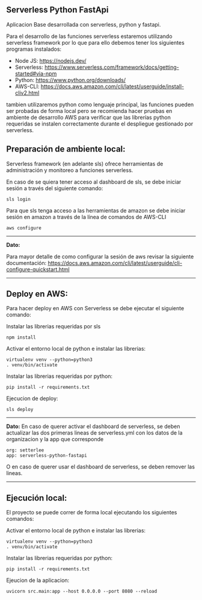 ## Serverless Python FastApi    

Aplicacion Base desarrollada con serverless, python y fastapi.


Para el desarrollo de las funciones serverless estaremos utilizando serverless framework por lo que para ello debemos tener los siguientes programas instalados:

 

- Node JS: https://nodejs.dev/
- Serverless: https://www.serverless.com/framework/docs/getting-started#via-npm
- Python: https://www.python.org/downloads/
- AWS-CLI: https://docs.aws.amazon.com/cli/latest/userguide/install-cliv2.html



tambien utilizaremos python como lenguaje principal, las funciones pueden ser probadas de forma local pero se recomienda hacer pruebas en ambiente de desarrollo AWS para verificar que las librerías python requeridas se instalen correctamente durante el despliegue gestionado por serverless.

 
## Preparación de ambiente local:

Serverless framework (en adelante sls) ofrece herramientas de administración y monitoreo a funciones serverless. 

En caso de se quiera tener acceso al dashboard de sls, se debe iniciar sesión a través del siguiente comando:


```
sls login
```


Para que sls tenga acceso a las herramientas de amazon se debe iniciar sesión en amazon a través de la línea de comandos de AWS-CLI


```
aws configure
```
 
---
**Dato:**

Para mayor detalle de como configurar la sesión de aws revisar la siguiente documentación: https://docs.aws.amazon.com/cli/latest/userguide/cli-configure-quickstart.html

---
 

 
## Deploy en AWS:

Para hacer deploy en AWS con Serverless se debe ejecutar el siguiente comando:


Instalar las librerias requeridas por sls
```
npm install
```

Activar el entorno local de python e instalar las librerias:

```
virtualenv venv --python=python3     
. venv/bin/activate     
```

Instalar las librerias requeridas por python:

```
pip install -r requirements.txt     
```

Ejecucion de deploy:

```
sls deploy    
```

---
**Dato:**
En caso de querer activar el dashboard de serverless, se deben actualizar las dos primeras lineas de serverless.yml con los datos de la organizacion y la app que corresponde

```
org: setterlee
app: serverless-python-fastapi
```

O en caso de querer usar el dashboard de serverless, se deben remover las lineas. 

---


## Ejecución local:

El proyecto se puede correr de forma local ejecutando los siguientes comandos:

Activar el entorno local de python e instalar las librerias:

```
virtualenv venv --python=python3     
. venv/bin/activate     
```
Instalar las librerias requeridas por python:

```
pip install -r requirements.txt     
```


Ejeucion de la aplicacion:
```
uvicorn src.main:app --host 0.0.0.0 --port 8080 --reload
```